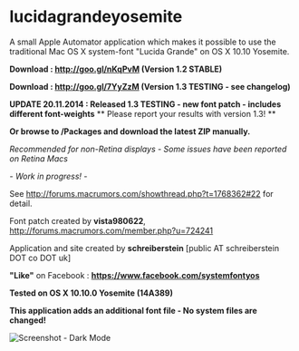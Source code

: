 lucidagrandeyosemite
====================

A small Apple Automator application which makes it possible to use the traditional Mac OS X system-font "Lucida Grande" on OS X 10.10 Yosemite.

**Download : http://goo.gl/nKqPvM (Version 1.2 STABLE)**

**Download : http://goo.gl/7YyZzM (Version 1.3 TESTING - see changelog)**

**UPDATE 20.11.2014 : Released 1.3 TESTING - new font patch - includes different font-weights**
** Please report your results with version 1.3! **

**Or browse to /Packages and download the latest ZIP manually.**

*Recommended for non-Retina displays - Some issues have been reported on Retina Macs*

*- Work in progress! -*


See http://forums.macrumors.com/showthread.php?t=1768362#22 for detail.

Font patch created by **vista980622**, http://forums.macrumors.com/member.php?u=724241

Application and site created by **schreiberstein** [public AT schreiberstein DOT co DOT uk]


**"Like"** on Facebook : **https://www.facebook.com/systemfontyos**

**Tested on OS X 10.10.0 Yosemite (14A389)**

**This application adds an additional font file - No system files are changed!**

![](https://raw.githubusercontent.com/schreiberstein/lucidagrandeyosemite/master/Screenshots/Screenshot_Dark_Mode.jpg "Screenshot - Dark Mode")

